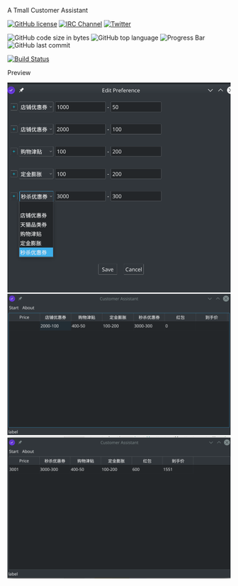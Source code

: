 A Tmall Customer Assistant

[![GitHub license](https://img.shields.io/github/license/peeweep/Customer-Assistant)](https://github.com/peeweep/Customer-Assistant/blob/master/LICENSE)
[![IRC Channel](https://img.shields.io/badge/irc.freenode.net-%23TmallCustomerAssistant-blue.svg)](http://webchat.freenode.net/?channels=%23TmallCustomerAssistant)
[![Twitter](https://img.shields.io/twitter/url?url=https%3A%2F%2Fgithub.com%2Fpeeweep%2FCustomer-Assistant)](https://twitter.com/intent/tweet?text=Wow:&url=https%3A%2F%2Fgithub.com%2Fpeeweep%2FCustomer-Assistant)

![GitHub code size in bytes](https://img.shields.io/github/languages/code-size/peeweep/Customer-Assistant)
![GitHub top language](https://img.shields.io/github/languages/top/peeweep/Customer-Assistant)
![Progress Bar](https://img.shields.io/badge/Progress-92%25-orange)
![GitHub last commit](https://img.shields.io/github/last-commit/peeweep/Customer-Assistant)

[![Build Status](https://dev.azure.com/eosiny/peeweep/_apis/build/status/peeweep.Customer-Assistant?branchName=master)](https://dev.azure.com/eosiny/peeweep/_build/latest?definitionId=1&branchName=master)

Preview

![](images/EditPreference.png)
![](images/MainWindowNoInput.png)
![](images/MainWindow.png)
